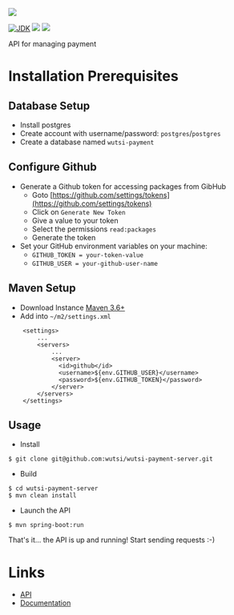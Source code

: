 [![](https://github.com/wutsi/wutsi-payment-server/actions/workflows/master.yml/badge.svg)](https://github.com/wutsi/wutsi-payment-server/actions/workflows/master.yml)

[![JDK](https://img.shields.io/badge/jdk-11-brightgreen.svg)](https://jdk.java.net/11/)
[![](https://img.shields.io/badge/maven-3.6-brightgreen.svg)](https://maven.apache.org/download.cgi)
![](https://img.shields.io/badge/language-kotlin-blue.svg)

API for managing payment&#10;

# Installation Prerequisites
## Database Setup
- Install postgres
- Create account with username/password: `postgres`/`postgres`
- Create a database named `wutsi-payment`

## Configure Github
- Generate a Github token for accessing packages from GibHub
  - Goto [https://github.com/settings/tokens](https://github.com/settings/tokens)
  - Click on `Generate New Token`
  - Give a value to your token
  - Select the permissions `read:packages`
  - Generate the token
- Set your GitHub environment variables on your machine:
  - `GITHUB_TOKEN = your-token-value`
  - `GITHUB_USER = your-github-user-name`

## Maven Setup
- Download Instance [Maven 3.6+](https://maven.apache.org/download.cgi)
- Add into `~/m2/settings.xml`
```
    <settings>
        ...
        <servers>
            ...
            <server>
              <id>github</id>
              <username>${env.GITHUB_USER}</username>
              <password>${env.GITHUB_TOKEN}</password>
            </server>
        </servers>
    </settings>
```

## Usage
- Install
```
$ git clone git@github.com:wutsi/wutsi-payment-server.git
```

- Build
```
$ cd wutsi-payment-server
$ mvn clean install
```

- Launch the API
```
$ mvn spring-boot:run
```

That's it... the API is up and running! Start sending requests :-)

# Links
- [API](https://wutsi.github.io/wutsi-payment-server/api/)
- [Documentation](docs/)

